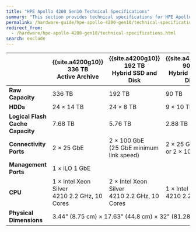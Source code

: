 ```yaml
---
title: "HPE Apollo 4200 Gen10 Technical Specifications"
summary: "This section provides technical specifications for HPE Apollo 4200 Gen10 node types."
permalink: /hardware-guide/hpe-apollo-4200-gen10/technical-specifications.html
redirect_from:
  - /hardware/hpe-apollo-4200-gen10/technical-specifications.html
search: exclude
---
```


<table cellspacing="0" cellpadding="0" class="tech-specs">
<thead>
  <tr>
    <th></th>
    <th>{{site.a4200g10}} 336 TB<br>Active Archive</th>
    <th>{{site.a4200g10}} 192 TB<br>Hybrid SSD and Disk</th>
    <th>{{site.a4200g10}} 90 TB<br>Hybrid SSD and Disk</th>
    <th>{{site.a4200g10}} 36 TB<br>Hybrid SSD and Disk</th>
  </tr>
</thead>
<tbody>
  <tr>
    <td><strong>Raw Capacity</strong></td>
    <td>336 TB</td>
    <td>192 TB</td>
    <td>90 TB</td>
    <td>36 TB</td>
  </tr>
  <tr>
    <td><strong>HDDs</strong></td>
    <td>24 &times; 14 TB</td>
    <td>24 &times; 8 TB</td>
    <td>9 &times; 10 TB</td>
    <td>9 &times; 4 TB</td>
  </tr>
  <tr>
    <td><strong>Logical Flash Cache Capacity</strong></td>
    <td>7.68 TB</td>
    <td>5.76 TB</td>
    <td>2.88 TB</td>
    <td>1.44 TB</td>
  </tr>
  <tr>
    <td><strong>Connectivity Ports</strong></td>
    <td>2 &times; 25 GbE</td>
    <td>2 &times; 100 GbE<br>(25 GbE minimum link speed)</td>
    <td colspan="2">2 &times; 25 GbE<br>or 2 &times; 100 GbE</td>
  </tr>
  <tr>
    <td><strong>Management Ports</strong></td>
    <td colspan="4">1 &times; iLO 1 GbE</td>
  </tr>
  <tr>
    <td><strong>CPU</strong></td>
    <td>1 &times; Intel Xeon Silver<br>4210 2.2 GHz, 10 Cores</td>
    <td>2 &times; Intel Xeon Silver<br>4210 2.2 GHz, 10 Cores</td>
    <td colspan="2">1 &times; Intel Xeon Silver<br>4210 2.2 GHz, 10 Cores</td>
  </tr>
  <tr>
    <td><strong>Physical Dimensions</strong></td>
    <td colspan="4">3.44" (8.75 cm) &times; 17.63" (44.8 cm) &times; 32" (81.28 cm)</td>
  </tr>
</tbody>
</table>
